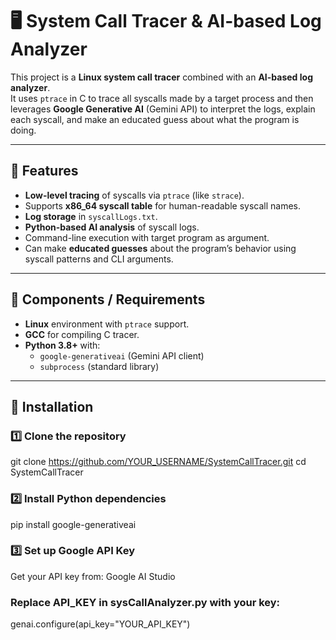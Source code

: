 # 🖥️ System Call Tracer & AI-based Log Analyzer

This project is a **Linux system call tracer** combined with an **AI-based log analyzer**.  
It uses `ptrace` in C to trace all syscalls made by a target process and then leverages **Google Generative AI** (Gemini API) to interpret the logs, explain each syscall, and make an educated guess about what the program is doing.

---

## 📌 Features
- **Low-level tracing** of syscalls via `ptrace` (like `strace`).
- Supports **x86_64 syscall table** for human-readable syscall names.
- **Log storage** in `syscallLogs.txt`.
- **Python-based AI analysis** of syscall logs.
- Command-line execution with target program as argument.
- Can make **educated guesses** about the program’s behavior using syscall patterns and CLI arguments.

---

## 🧩 Components / Requirements
- **Linux** environment with `ptrace` support.
- **GCC** for compiling C tracer.
- **Python 3.8+** with:
  - `google-generativeai` (Gemini API client)
  - `subprocess` (standard library)

---

## 🔧 Installation

### 1️⃣ Clone the repository

git clone https://github.com/YOUR_USERNAME/SystemCallTracer.git
cd SystemCallTracer

### 2️⃣ Install Python dependencies
pip install google-generativeai

### 3️⃣ Set up Google API Key
Get your API key from: Google AI Studio

### Replace API_KEY in sysCallAnalyzer.py with your key:

genai.configure(api_key="YOUR_API_KEY")